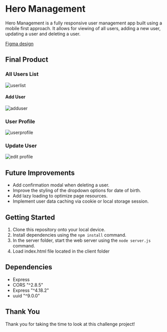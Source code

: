 # Hero Management

Hero Management is a fully responsive user management app built using a mobile first approach. It allows for viewing of all users, adding a new user, updating a user and deleting a user.

[Figma design](https://www.figma.com/file/wWWqWaALtuyBV3vztnLOfi/HeroManagement?type=design&node-id=0%3A1&t=WHOvcDtcUFzCIkRa-1)

## Final Product

### All Users List
![userlist](https://github.com/thekatcodes/B12Give-challenge/assets/83685887/adb9d593-c820-4577-86d7-ea66c11ac119)

#### Add User
![adduser](https://github.com/thekatcodes/B12Give-challenge/assets/83685887/286232b9-dc1b-45d7-bdef-ee0f1e9e9c07)

### User Profile
![userprofile](https://github.com/thekatcodes/B12Give-challenge/assets/83685887/11c97c14-aa85-4d05-afdb-246f36bc0a8d)

### Update User
![edit profile](https://github.com/thekatcodes/B12Give-challenge/assets/83685887/95da49e0-e15b-4be4-a693-41a062ebc35f)

## Future Improvements

- Add confirmation modal when deleting a user.
- Improve the styling of the dropdown options for date of birth.
- Add lazy loading to optimize page resources.
- Implement user data caching via cookie or local storage session.

## Getting Started

1. Clone this repository onto your local device.
2. Install dependencies using the `npm install` command.
3. In the server folder, start the web server using the `node server.js` command.
4. Load index.html file located in the client folder

## Dependencies

- Express
- CORS "^2.8.5"
- Express "^4.18.2"
- uuid "^9.0.0"

## Thank You
Thank you for taking the time to look at this challenge project!
